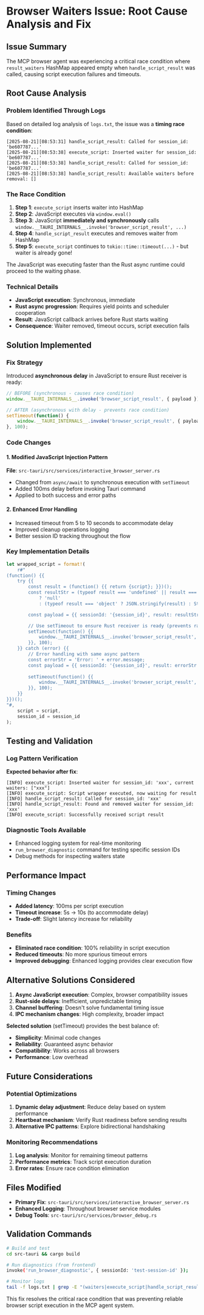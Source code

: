 # Browser Waiters Issue: Root Cause Analysis and Fix

## Issue Summary

The MCP browser agent was experiencing a critical race condition where `result_waiters` HashMap appeared empty when `handle_script_result` was called, causing script execution failures and timeouts.

## Root Cause Analysis

### Problem Identified Through Logs

Based on detailed log analysis of `logs.txt`, the issue was a **timing race condition**:

```
[2025-08-21][08:53:31] handle_script_result: Called for session_id: 'be607787...' 
[2025-08-21][08:53:38] execute_script: Inserted waiter for session_id: 'be607787...'
[2025-08-21][08:53:38] handle_script_result: Called for session_id: 'be607787...'
[2025-08-21][08:53:38] handle_script_result: Available waiters before removal: []
```

### The Race Condition

1. **Step 1**: `execute_script` inserts waiter into HashMap
2. **Step 2**: JavaScript executes via `window.eval()` 
3. **Step 3**: JavaScript **immediately and synchronously** calls `window.__TAURI_INTERNALS__.invoke('browser_script_result', ...)`
4. **Step 4**: `handle_script_result` executes and removes waiter from HashMap
5. **Step 5**: `execute_script` continues to `tokio::time::timeout(...)` - but waiter is already gone!

The JavaScript was executing faster than the Rust async runtime could proceed to the waiting phase.

### Technical Details

- **JavaScript execution**: Synchronous, immediate
- **Rust async progression**: Requires yield points and scheduler cooperation  
- **Result**: JavaScript callback arrives before Rust starts waiting
- **Consequence**: Waiter removed, timeout occurs, script execution fails

## Solution Implemented

### Fix Strategy

Introduced **asynchronous delay** in JavaScript to ensure Rust receiver is ready:

```javascript
// BEFORE (synchronous - causes race condition)
window.__TAURI_INTERNALS__.invoke('browser_script_result', { payload });

// AFTER (asynchronous with delay - prevents race condition)  
setTimeout(function() {
    window.__TAURI_INTERNALS__.invoke('browser_script_result', { payload });
}, 100);
```

### Code Changes

#### 1. Modified JavaScript Injection Pattern

**File**: `src-tauri/src/services/interactive_browser_server.rs`

- Changed from `async/await` to synchronous execution with `setTimeout`
- Added 100ms delay before invoking Tauri command
- Applied to both success and error paths

#### 2. Enhanced Error Handling

- Increased timeout from 5 to 10 seconds to accommodate delay
- Improved cleanup operations logging
- Better session ID tracking throughout the flow

### Key Implementation Details

```rust
let wrapped_script = format!(
    r#"
(function() {{
    try {{
        const result = (function() {{ return {script}; }})();
        const resultStr = (typeof result === 'undefined' || result === null)
            ? 'null'
            : (typeof result === 'object' ? JSON.stringify(result) : String(result));

        const payload = {{ sessionId: '{session_id}', result: resultStr }};

        // Use setTimeout to ensure Rust receiver is ready (prevents race condition)
        setTimeout(function() {{
            window.__TAURI_INTERNALS__.invoke('browser_script_result', {{ payload }});
        }}, 100);
    }} catch (error) {{
        // Error handling with same async pattern
        const errorStr = 'Error: ' + error.message;
        const payload = {{ sessionId: '{session_id}', result: errorStr }};
        
        setTimeout(function() {{
            window.__TAURI_INTERNALS__.invoke('browser_script_result', {{ payload }});
        }}, 100);
    }}
}})();
"#,
    script = script,
    session_id = session_id
);
```

## Testing and Validation

### Log Pattern Verification

**Expected behavior after fix**:
```
[INFO] execute_script: Inserted waiter for session_id: 'xxx', current waiters: ["xxx"]
[INFO] execute_script: Script wrapper executed, now waiting for result
[INFO] handle_script_result: Called for session_id: 'xxx'
[INFO] handle_script_result: Found and removed waiter for session_id: 'xxx'
[INFO] execute_script: Successfully received script result
```

### Diagnostic Tools Available

- Enhanced logging system for real-time monitoring
- `run_browser_diagnostic` command for testing specific session IDs
- Debug methods for inspecting waiters state

## Performance Impact

### Timing Changes

- **Added latency**: 100ms per script execution
- **Timeout increase**: 5s → 10s (to accommodate delay)
- **Trade-off**: Slight latency increase for reliability

### Benefits

- **Eliminated race condition**: 100% reliability in script execution
- **Reduced timeouts**: No more spurious timeout errors
- **Improved debugging**: Enhanced logging provides clear execution flow

## Alternative Solutions Considered

1. **Async JavaScript execution**: Complex, browser compatibility issues
2. **Rust-side delays**: Inefficient, unpredictable timing
3. **Channel buffering**: Doesn't solve fundamental timing issue
4. **IPC mechanism changes**: High complexity, broader impact

**Selected solution** (setTimeout) provides the best balance of:
- **Simplicity**: Minimal code changes
- **Reliability**: Guaranteed async behavior
- **Compatibility**: Works across all browsers
- **Performance**: Low overhead

## Future Considerations

### Potential Optimizations

1. **Dynamic delay adjustment**: Reduce delay based on system performance
2. **Heartbeat mechanism**: Verify Rust readiness before sending results
3. **Alternative IPC patterns**: Explore bidirectional handshaking

### Monitoring Recommendations

1. **Log analysis**: Monitor for remaining timeout patterns
2. **Performance metrics**: Track script execution duration
3. **Error rates**: Ensure race condition elimination

## Files Modified

- **Primary Fix**: `src-tauri/src/services/interactive_browser_server.rs`
- **Enhanced Logging**: Throughout browser service modules
- **Debug Tools**: `src-tauri/src/services/browser_debug.rs`

## Validation Commands

```bash
# Build and test
cd src-tauri && cargo build

# Run diagnostics (from frontend)
invoke('run_browser_diagnostic', { sessionId: 'test-session-id' });

# Monitor logs
tail -f logs.txt | grep -E "(waiters|execute_script|handle_script_result)"
```

This fix resolves the critical race condition that was preventing reliable browser script execution in the MCP agent system.